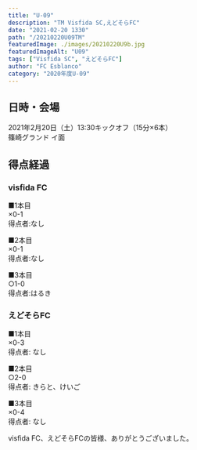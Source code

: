```yaml
---
title: "U-09"
description: "TM Visfida SC,えどそらFC"
date: "2021-02-20 1330"
path: "/20210220U09TM"
featuredImage: ./images/20210220U9b.jpg
featuredImageAlt: "U09"
tags: ["Visfida SC", "えどそらFC"]
author: "FC Esblanco"
category: "2020年度U-09"
---
```


## 日時・会場

2021年2月20日（土）13:30キックオフ（15分×6本）<br>
篠崎グランド イ面

## 得点経過

### visfida FC

■1本目<br>
×0-1<br>
得点者:なし

■2本目<br>
×0-1<br>
得点者:なし

■3本目<br>
○1-0<br>
得点者:はるき

### えどそらFC

■1本目<br>
×0-3<br>
得点者: なし

■2本目<br>
○2-0<br>
得点者: きらと、けいご

■3本目<br>
×0-4<br>
得点者: なし



visfida FC、えどそらFCの皆様、ありがとうございました。
